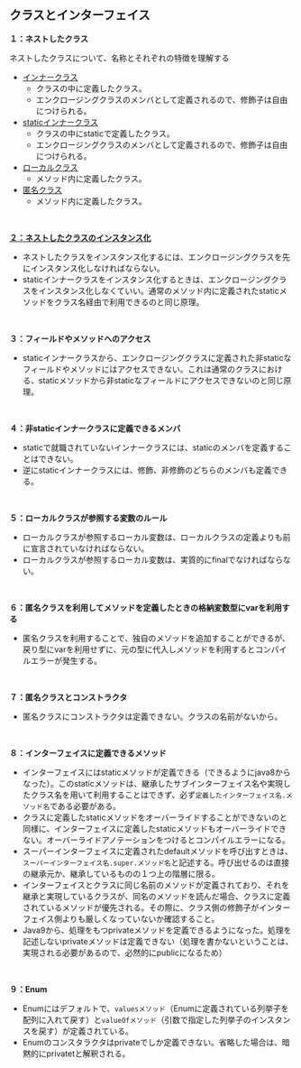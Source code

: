 ## クラスとインターフェイス

**１：ネストしたクラス**

ネストしたクラスについて、名称とそれぞれの特徴を理解する

- [インナークラス](インナークラス.md)
  - クラスの中に定義したクラス。
  - エンクロージングクラスのメンバとして定義されるので、修飾子は自由につけられる。
- [staticインナークラス](staticインナークラス.md)
  - クラスの中にstaticで定義したクラス。
  - エンクロージングクラスのメンバとして定義されるので、修飾子は自由につけられる。
- [ローカルクラス](ローカルクラス.md)
  - メソッド内に定義したクラス。
- [匿名クラス](匿名クラス.md)
  - メソッド内に定義したクラス。

<br>

**[２：ネストしたクラスのインスタンス化](ネストしたクラス.md)**

- ネストしたクラスをインスタンス化するには、エンクロージングクラスを先にインスタンス化しなければならない。
- staticインナークラスをインスタンス化するときは、エンクロージングクラスをインスタンス化しなくていい。通常のメソッド内に定義されたstaticメソッドをクラス名経由で利用できるのと同じ原理。

<br>

**３：フィールドやメソッドへのアクセス**

- staticインナークラスから、エンクロージングクラスに定義された非staticなフィールドやメソッドにはアクセスできない。これは通常のクラスにおける、staticメソッドから非staticなフィールドにアクセスできないのと同じ原理。

<br>

**４：非staticインナークラスに定義できるメンバ**

- staticで就職されていないインナークラスには、staticのメンバを定義することはできない。
- 逆にstaticインナークラスには、修飾、非修飾のどちらのメンバも定義できる。

<br>

**５：ローカルクラスが参照する変数のルール**

- ローカルクラスが参照するローカル変数は、ローカルクラスの定義よりも前に宣言されていなければならない。
- ローカルクラスが参照するローカル変数は、実質的にfinalでなければならない。

<br>

**６：匿名クラスを利用してメソッドを定義したときの格納変数型にvarを利用する**

- 匿名クラスを利用することで、独自のメソッドを追加することができるが、戻り型にvarを利用せずに、元の型に代入しメソッドを利用するとコンパイルエラーが発生する。

<br>

**７：匿名クラスとコンストラクタ**

- 匿名クラスにコンストラクタは定義できない。クラスの名前がないから。

<br>

**８：インターフェイスに定義できるメソッド**

- インターフェイスにはstaticメソッドが定義できる（できるようにjava8からなった）。このstaticメソッドは、継承したサブインターフェイス名や実現したクラス名を用いて利用することはできず、必ず`定義したインターフェイス名.メソッド名`である必要がある。
- クラスに定義したstaticメソッドをオーバーライドすることができないのと同様に、インターフェイスに定義したstaticメソッドもオーバーライドできない。オーバーライドアノテーションをつけるとコンパイルエラーになる。
- スーパーインターフェイスに定義されたdefaultメソッドを呼び出すときは、`スーパーインターフェイス名.super.メソッド名`と記述する。呼び出せるのは直接の継承元か、継承しているものの１つ上の階層に限る。
- インターフェイスとクラスに同じ名前のメソッドが定義されており、それを継承と実現しているクラスが、同名のメソッドを読んだ場合、クラスに定義されているメソッドが優先される。その際に、クラス側の修飾子がインターフェイス側よりも厳しくなっていないか確認すること。
- Java9から、処理をもつprivateメソッドを定義できるようになった。処理を記述しないprivateメソッドは定義できない（処理を書かないということは、実現される必要があるので、必然的にpublicになるため）

<br>

**９：Enum**

- Enumにはデフォルトで、`valuesメソッド`（Enumに定義されている列挙子を配列に入れて戻す）と`valueOfメソッド`（引数で指定した列挙子のインスタンスを戻す）が定義されている。
- Enumのコンスタラクタはprivateでしか定義できない。省略した場合は、暗黙的にprivatetと解釈される。

